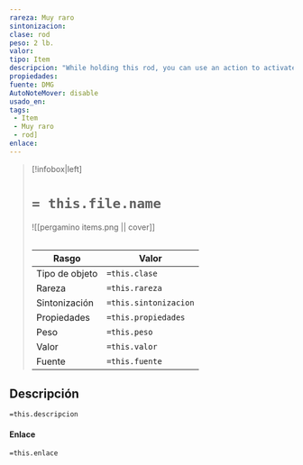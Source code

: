 ```yaml
---
rareza: Muy raro
sintonizacion: 
clase: rod
peso: 2 lb.
valor: 
tipo: Item
descripcion: "While holding this rod, you can use an action to activate it. The rod then instantly transports you and up to 199 other willing creatures you can see to a paradise that exists in an extraplanar space. You choose the form that the paradise takes. It could be a tranquil garden, lovely glade, cheery tavern, immense palace, tropical island, fantastic carnival, or whatever else you can imagine. Regardless of its nature, the paradise contains enough water and food to sustain its visitors. Everything else that can be interacted with inside the extraplanar space can exist only there. For example, a flower picked from a garden in the paradise disappears if it is taken outside the extraplanar space.For each hour spent in the paradise, a visitor regains hit points as if it had spent 1 Hit Die. Also, creatures don&#x27;t age while in the paradise, although time passes normally. Visitors can remain in the paradise for up to 200 days divided by the number of creatures present (round down).When the time runs out or you use an action to end it, all visitors reappear in the location they occupied when you activated the rod, or an unoccupied space nearest that location. The rod can&#x27;t be used again until ten days have passed."
propiedades: 
fuente: DMG
AutoNoteMover: disable
usado_en:  
tags: 
 - Item
 - Muy raro
 - rod]
enlace: 
---
```


> [!infobox|left]
>  # `= this.file.name`
> ![[pergamino items.png || cover]]
> ######   
> |Rasgo | Valor |
> | --- | --- |
> | Tipo de objeto| `=this.clase`|
>  | Rareza| `=this.rareza`|
> | Sintonización | `=this.sintonizacion` |
> | Propiedades | `=this.propiedades` |
>  | Peso | `=this.peso` |
> | Valor | `=this.valor` |
> | Fuente | `=this.fuente` |


## Descripción
`=this.descripcion`

#### Enlace
`=this.enlace`
